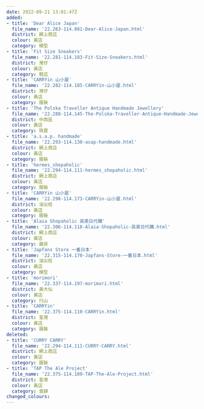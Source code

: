 ```yaml
---
date: 2022-09-21 13:01:47Z
added:
- title: 'Dear Alice Japan'
  file_name: '22.263-114.081-Dear-Alice-Japan.html'
  district: 網上商店
  colour: 黃店
  category: 模型
- title: 'Fit Size Sneakers'
  file_name: '22.281-114.183-Fit-Size-Sneakers.html'
  district: 灣仔
  colour: 黃店
  category: 鞋店
- title: 'CARRYin 山小屋'
  file_name: '22.282-114.185-CARRYin-山小屋.html'
  district: 灣仔
  colour: 黃店
  category: 服裝
- title: 'The Polska Traveller Antique Handmade Jewellery'
  file_name: '22.288-114.145-The-Polska-Traveller-Antique-Handmade-Jewellery.html'
  district: 中西區
  colour: 黃店
  category: 珠寶
- title: 'a.s.a.p. handmade'
  file_name: '22.293-114.130-asap-handmade.html'
  district: 網上商店
  colour: 黃店
  category: 服裝
- title: 'hermes_shopaholic'
  file_name: '22.294-114.111-hermes_shopaholic.html'
  district: 網上商店
  colour: 黃店
  category: 服裝
- title: 'CARRYin 山小屋'
  file_name: '22.298-114.173-CARRYin-山小屋.html'
  district: 油尖旺
  colour: 黃店
  category: 服裝
- title: 'Alaia Shopaholic 英美日代購'
  file_name: '22.306-114.118-Alaia-Shopaholic-英美日代購.html'
  district: 網上商店
  colour: 黃店
  category: 雜貨
- title: 'Japfans Store 一番日本'
  file_name: '22.315-114.170-Japfans-Store-一番日本.html'
  district: 油尖旺
  colour: 黃店
  category: 模型
- title: 'morimori'
  file_name: '22.337-114.197-morimori.html'
  district: 黃大仙
  colour: 黃店
  category: 行山
- title: 'CARRYin'
  file_name: '22.375-114.110-CARRYin.html'
  district: 荃灣
  colour: 黃店
  category: 服裝
deleted:
- title: 'CURRY CARRY'
  file_name: '22.294-114.111-CURRY-CARRY.html'
  district: 網上商店
  colour: 黃店
  category: 服裝
- title: 'TAP The Ale Project'
  file_name: '22.375-114.109-TAP-The-Ale-Project.html'
  district: 荃灣
  colour: 黃店
  category: 食肆
changed_colours:
---
```

